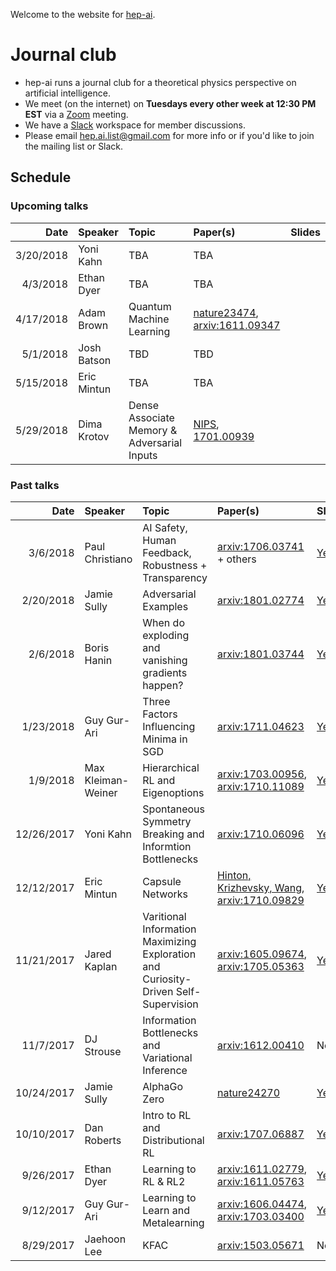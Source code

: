 Welcome to the website for [hep-ai](https://hep-ai.org).



# Journal club

* hep-ai runs a journal club for a theoretical physics perspective on artificial intelligence.
* We meet (on the internet) on **Tuesdays every other week at 12:30 PM EST** via a [Zoom](https://zoom.us/) meeting.
* We have a [Slack](https://slack.com/) workspace for member discussions.
* Please email [hep.ai.list@gmail.com](mailto:hep.ai.list@gmail.com) for more info or if you'd like to join the mailing list or Slack.

## Schedule

### Upcoming talks

| Date | Speaker | Topic | Paper(s) | Slides |
| ----:|:------- | :---- |:-------- | :----- |
| 3/20/2018 | Yoni Kahn | TBA | TBA | |
| 4/3/2018 | Ethan Dyer | TBA | TBA | |
| 4/17/2018 | Adam Brown | Quantum Machine Learning | [nature23474](https://www.nature.com/articles/nature23474), [arxiv:1611.09347](https://arxiv.org/abs/1611.09347) | |
| 5/1/2018 | Josh Batson | TBD | TBD | |
| 5/15/2018 | Eric Mintun | TBA | TBA | |
| 5/29/2018 | Dima Krotov | Dense Associate Memory & Adversarial Inputs | [NIPS](http://papers.nips.cc/paper/6121-dense-associative-memory-for-pattern-recognition.pdf), [1701.00939](https://arxiv.org/abs/1701.00939) | |

### Past talks

| Date | Speaker | Topic | Paper(s) | Slides |
| ----:|:------- | :---- |:-------- | :----- |
| 3/6/2018 | Paul Christiano | AI Safety, Human Feedback, Robustness + Transparency | [arxiv:1706.03741](https://arxiv.org/abs/1706.03741) + others | [Yes](slides/2018-03-06.key)|
| 2/20/2018 | Jamie Sully | Adversarial Examples | [arxiv:1801.02774](https://arxiv.org/abs/1801.02774) | [Yes](slides/2018-02-20.pptx) |
| 2/6/2018 | Boris Hanin | When do exploding and vanishing gradients happen? | [arxiv:1801.03744](https://arxiv.org/abs/1801.03744) | [Yes](slides/2018-02-06.pdf) |
| 1/23/2018 | Guy Gur-Ari | Three Factors Influencing Minima in SGD| [arxiv:1711.04623](https://arxiv.org/abs/1711.04623) | [Yes](slides/2018-01-23.pdf) |
| 1/9/2018 | Max Kleiman-Weiner | Hierarchical RL and Eigenoptions | [arxiv:1703.00956](https://arxiv.org/abs/1703.00956), [arxiv:1710.11089](https://arxiv.org/abs/1710.11089) | [Yes](slides/2018-01-09.key) |
| 12/26/2017 | Yoni Kahn | Spontaneous Symmetry Breaking and Informtion Bottlenecks | [arxiv:1710.06096](https://arxiv.org/abs/1710.06096) | [Yes](slides/2017-12-26.pdf) |
| 12/12/2017 | Eric Mintun | Capsule Networks | [Hinton, Krizhevsky, Wang](http://www.cs.toronto.edu/~fritz/absps/transauto6.pdf), [arxiv:1710.09829](https://arxiv.org/abs/1710.09829) | [Yes](slides/2017-12-12.pdf) |
| 11/21/2017 | Jared Kaplan | Varitional Information Maximizing Exploration and Curiosity-Driven Self-Supervision | [arxiv:1605.09674](https://arxiv.org/abs/1605.09674), [arxiv:1705.05363](https://arxiv.org/abs/1705.05363) | [Yes](slides/2017-11-21.key) |
| 11/7/2017 | DJ Strouse | Information Bottlenecks and Variational Inference | [arxiv:1612.00410](https://arxiv.org/abs/1612.00410) | No |
| 10/24/2017 | Jamie Sully | AlphaGo Zero | [nature24270](https://www.nature.com/articles/nature24270) | [Yes](slides/2017-10-24.pptx) |
| 10/10/2017 | Dan Roberts | Intro to RL and Distributional RL | [arxiv:1707.06887](https://arxiv.org/abs/1707.06887) | [Yes](slides/2017-10-10.pdf) |
| 9/26/2017 | Ethan Dyer | Learning to RL & RL2 | [arxiv:1611.02779](https://arxiv.org/abs/1611.02779), [arxiv:1611.05763](https://arxiv.org/abs/1611.05763) | [Yes](slides/2017-09-26.pdf) |
| 9/12/2017 | Guy Gur-Ari | Learning to Learn and Metalearning | [arxiv:1606.04474](https://arxiv.org/abs/1606.04474), [arxiv:1703.03400](https://arxiv.org/abs/1703.03400) | [Yes](slides/2017-09-12.pdf) |
| 8/29/2017 | Jaehoon Lee | KFAC | [arxiv:1503.05671](https://arxiv.org/abs/1503.05671) | No |
